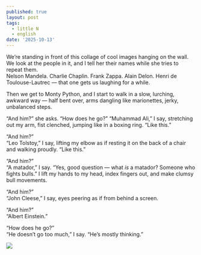 ```yaml
---
published: true
layout: post
tags:
  - little N
  - english
date: '2025-10-13'
---
```

We’re standing in front of this collage of cool images hanging on the wall. We look at the people in it, and I tell her their names while she tries to repeat them.  
Nelson Mandela. Charlie Chaplin. Frank Zappa. Alain Delon. Henri de Toulouse-Lautrec — that one gets us laughing for a while.

Then we get to Monty Python, and I start to walk in a slow, lurching, awkward way — half bent over, arms dangling like marionettes, jerky, unbalanced steps.

“And him?” she asks. “How does he go?” 
“Muhammad Ali,” I say, stretching out my arm, fist clenched, jumping like in a boxing ring. “Like this.”

“And him?”  
“Leo Tolstoy,” I say, lifting my elbow as if resting it on the back of a chair and walking proudly. “Like this.”

“And him?”  
“A matador,” I say. “Yes, good question — what _is_ a matador? Someone who fights bulls.” I lift my hands to my head, index fingers out, and make clumsy bull movements.

“And him?”  
“John Cleese,” I say, eyes peering as if from behind a screen.

“And him?”  
“Albert Einstein.”

“How does he go?”  
“He doesn’t go too much,” I say. “He’s mostly thinking.”


![]([https://photos.fife.usercontent.google.com/pw/AP1GczNzEppX3N971xj_8iUkx6Hxw5h_N4LaheYc47gQ4QEC17bZClRSVT5Q0A=w2546-h864](https://raw.githubusercontent.com/fugabi/fugabi.github.io/79b1b53e5ea62e81fc450ec1cbdae2a3ef210532/_posts/20251010_191728.jpg))
